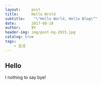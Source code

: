 ```yaml
---
layout:     post
title:      Hello Wrold
subtitle:    "\"Hello World, Hello Blog\""
date:       2017-08-10
author:     BY
header-img: img/post-bg-2015.jpg
catalog: true
tags:
    - 生活
---
```




## Hello

I nothing to say
bye!


